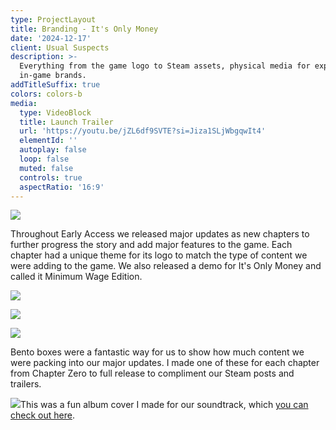 ```yaml
---
type: ProjectLayout
title: Branding - It's Only Money
date: '2024-12-17'
client: Usual Suspects
description: >-
  Everything from the game logo to Steam assets, physical media for expos to the
  in-game brands.
addTitleSuffix: true
colors: colors-b
media:
  type: VideoBlock
  title: Launch Trailer
  url: 'https://youtu.be/jZL6df9SVTE?si=Jiza1SLjWbgqwIt4'
  elementId: ''
  autoplay: false
  loop: false
  muted: false
  controls: true
  aspectRatio: '16:9'
---
```

![](/images/logos.jpg)

Throughout Early Access we released major updates as new chapters to further progress the story and add major features to the game. Each chapter had a unique theme for its logo to match the type of content we were adding to the game. We also released a demo for It's Only Money and called it Minimum Wage Edition.

![](/images/Chapter%20Two%20Bento.jpg)

![](/images/bento%203.jpg)

![](/images/bento%204@2x.jpg)

Bento boxes were a fantastic way for us to show how much content we were packing into our major updates. I made one of these for each chapter from Chapter Zero to full release to compliment our Steam posts and trailers.

![](/images/iomcov69.jpg)This was a fun album cover I made for our soundtrack, which [you can check out here](https://youtu.be/aESvGg48sg8?si=J5aq_C4vGgQHDR4K).
